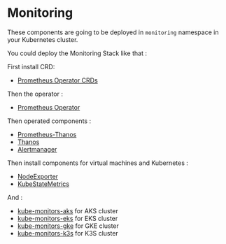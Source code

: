 # Monitoring

These components are going to be deployed in `monitoring` namespace
in your Kubernetes cluster.

You could deploy the Monitoring Stack like that :

First install CRD:

* [Prometheus Operator CRDs](prometheus-operator-crds.md)

Then the operator :

* [Prometheus Operator](prometheus-operator.md)

Then operated components :

* [Prometheus-Thanos](prometheus-thanos.md)
* [Thanos](thanos.md)
* [Alertmanager](alertmanager.md)

Then install components for virtual machines and Kubernetes :

* [NodeExporter](node-exporter.md)
* [KubeStateMetrics](kube-state-metrics.md)

And :

* [kube-monitors-aks](kube-monitors-aks.md) for AKS cluster
* [kube-monitors-eks](kube-monitors-eks.md) for EKS cluster
* [kube-monitors-gke](kube-monitors-gke.md) for GKE cluster
* [kube-monitors-k3s](kube-monitors-k3s.md) for K3S cluster
